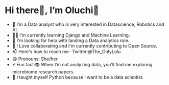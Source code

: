 #  Hi there👋, I’m Oluchi🎀
- 👀 I’m a Data analyst who is very interested in Datascience, Robotics and AI.
- 👩‍💻 I’m currently learning Django and Machine Learning.
- 🤔 I'm looking for help with landing a Data analytics role.
- 💞️ I Love collaborating and I'm currently contributing to Open Source.
- 📫 Here's how to reach me- Twitter:@The_OnlyLulu
- 😄 Pronouns: She/her
- ⚡ Fun fact:📚 When I’m not analyzing data, you’ll find me exploring microbiome research papers.
- 🤖 I taught myself Python because i want to be a data scientist.

<!---
OluchiTheAnalyst/OluchiTheAnalyst is a ✨ special ✨ repository because its `README.md` (this file) appears on your GitHub profile.
You can click the Preview link to take a look at your changes.
--->
